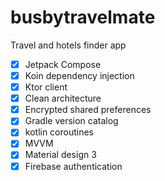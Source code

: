 # busbytravelmate
Travel and hotels finder app

- [x] Jetpack Compose
- [x] Koin dependency injection
- [x] Ktor client
- [x] Clean architecture
- [x] Encrypted shared preferences
- [x] Gradle version catalog
- [x] kotlin coroutines
- [x] MVVM
- [x] Material design 3
- [x] Firebase authentication
